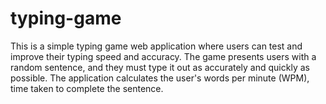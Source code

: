 # typing-game
This is a simple typing game web application where users can test and improve their typing speed and accuracy. The game presents users with a random sentence, and they must type it out as accurately and quickly as possible. The application calculates the user's words per minute (WPM), time taken to complete the sentence.
